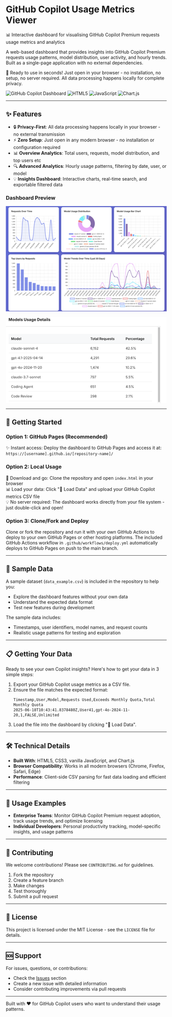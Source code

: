 # GitHub Copilot Usage Metrics Viewer
📊 Interactive dashboard for visualising GitHub Copilot Premium requests usage metrics and analytics

A web-based dashboard that provides insights into GitHub Copilot Premium requests usage patterns, model distribution, user activity, and hourly trends. Built as a single-page application with no external dependencies.

🚀 Ready to use in seconds! Just open in your browser - no installation, no setup, no server required. All data processing happens locally for complete privacy.

<img alt="GitHub Copilot Dashboard" src="https://img.shields.io/badge/GitHub-Copilot-blue?style=for-the-badge&amp;logo=github">

<img alt="HTML5" src="https://img.shields.io/badge/HTML5-E34F26?style=for-the-badge&amp;logo=html5&amp;logoColor=white">

<img alt="JavaScript" src="https://img.shields.io/badge/JavaScript-F7DF1E?style=for-the-badge&amp;logo=javascript&amp;logoColor=black">

<img alt="Chart.js" src="https://img.shields.io/badge/Chart.js-F5788D?style=for-the-badge&amp;logo=chart.js&amp;logoColor=white">

---

## ✨ Features
- 🔒 **Privacy-First**: All data processing happens locally in your browser - no external transmission
- ⚡ **Zero Setup**: Just open in any modern browser - no installation or configuration required
- 📊 **Overview Analytics**: Total users, requests, model distribution, and top users etc
- 🔍 **Advanced Analytics**: Hourly usage patterns, filtering by date, user, or model
- 💡 **Insights Dashboard**: Interactive charts, real-time search, and exportable filtered data

### Dashboard Preview

![Dashboard Screenshot](screenshots/screenshot1.png)

![Dashboard Screenshot](screenshots/screenshot2.png)

---

## 🚀 Getting Started

### Option 1: GitHub Pages (Recommended)
✨ Instant access: Deploy the dashboard to GitHub Pages and access it at: `https://[username].github.io/[repository-name]/`

### Option 2: Local Usage
📁 Download and go: Clone the repository and open `index.html` in your browser  
📊 Load your data: Click "📁 Load Data" and upload your GitHub Copilot metrics CSV file  
💡 No server required: The dashboard works directly from your file system - just double-click and open!

### Option 3: Clone/Fork and Deploy
Clone or fork the repository and run it with your own GitHub Actions to deploy to your own GitHub Pages or other hosting platforms. The included GitHub Actions workflow in `.github/workflows/deploy.yml` automatically deploys to GitHub Pages on push to the main branch.

---

## 🧪 Sample Data
A sample dataset (`data_example.csv`) is included in the repository to help you:
- Explore the dashboard features without your own data
- Understand the expected data format
- Test new features during development

The sample data includes:
- Timestamps, user identifiers, model names, and request counts
- Realistic usage patterns for testing and exploration

---

## 📋 Getting Your Data
Ready to see your own Copilot insights? Here's how to get your data in 3 simple steps:

1. Export your GitHub Copilot usage metrics as a CSV file.
2. Ensure the file matches the expected format:
   ```csv
   Timestamp,User,Model,Requests Used,Exceeds Monthly Quota,Total Monthly Quota
   2025-06-18T10:43:41.8378480Z,User41,gpt-4o-2024-11-20,1,FALSE,Unlimited
   ```
3. Load the file into the dashboard by clicking "📁 Load Data".

---

## 🛠️ Technical Details
- **Built With**: HTML5, CSS3, vanilla JavaScript, and Chart.js
- **Browser Compatibility**: Works in all modern browsers (Chrome, Firefox, Safari, Edge)
- **Performance**: Client-side CSV parsing for fast data loading and efficient filtering

---

## 📖 Usage Examples
- **Enterprise Teams**: Monitor GitHub Copilot Premium request adoption, track usage trends, and optimize licensing
- **Individual Developers**: Personal productivity tracking, model-specific insights, and usage patterns

---

## 🤝 Contributing
We welcome contributions! Please see `CONTRIBUTING.md` for guidelines.

1. Fork the repository  
2. Create a feature branch  
3. Make changes  
4. Test thoroughly  
5. Submit a pull request  

---

## 📄 License
This project is licensed under the MIT License - see the `LICENSE` file for details.

---

## 🆘 Support
For issues, questions, or contributions:
- Check the [Issues](../../issues) section
- Create a new issue with detailed information
- Consider contributing improvements via pull requests

---

Built with ❤️ for GitHub Copilot users who want to understand their usage patterns.
